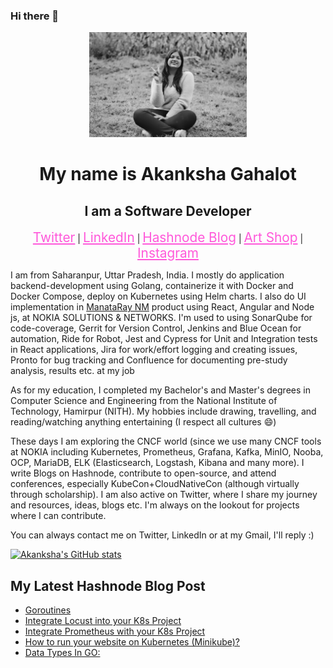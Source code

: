 ### Hi there 👋

<!--
**enraiha0307/enraiha0307** is a ✨ _special_ ✨ repository because its `README.md` (this file) appears on your GitHub profile.

<!-- ![11](https://user-images.githubusercontent.com/26249973/109674672-1ce84c80-7b9d-11eb-865b-7ccafa06e87f.png) -->
<div align="center">
<img src="./imgs/hero6000989kb.jpeg" style="width:50%;">

<h1>My name is Akanksha Gahalot</h1>
<h2> I am a Software Developer</h2>


<!-- <a href="https://enraiha0307.github.io/Akanksha-Gahalot/" style="color:#FF58DA; font-size:1.3rem;">Portfolio</a> | -->
<a href="https://twitter.com/AkankshaGahalot" style="color:#FF58DA; font-size:1.3rem;">Twitter</a> |
<a href="https://www.linkedin.com/in/akanksha-gahalot-0307/" style="color:#FF58DA; font-size:1.3rem;">LinkedIn</a> |
<a href="https://akku.hashnode.dev/" style="color:#FF58DA; font-size:1.3rem;">Hashnode Blog</a> |
<a href="https://www.redbubble.com/people/e-n-r-a-i-h-a/shop?asc=u" style="color:#FF58DA; font-size:1.3rem;">Art Shop</a> |
<a href="https://www.instagram.com/e_n_r_a_i_h_a/" style="color:#FF58DA; font-size:1.3rem;">Instagram</a>




<div align="left">

<p>I am from Saharanpur, Uttar Pradesh, India. I mostly do application backend-development using Golang, containerize it with Docker and Docker Compose, deploy on Kubernetes using Helm charts. I also do UI implementation in <span><a href="https://www.nokia.com/networks/mobile-networks/mantaray-nm/">ManataRay NM</a><span> product using React, Angular and Node js, at NOKIA SOLUTIONS & NETWORKS.
I'm used to using SonarQube for code-coverage, Gerrit for Version Control, Jenkins and Blue Ocean for automation, Ride for Robot, Jest and Cypress for Unit and Integration tests in React applications, Jira for work/effort logging and creating issues, Pronto for bug tracking and Confluence for documenting pre-study analysis, results etc. at my job</p>
  
<p>As for my education, I completed my Bachelor's and Master's degrees in Computer Science and Engineering from the National Institute of Technology, Hamirpur (NITH). My hobbies include drawing, travelling, and reading/watching anything entertaining (I respect all cultures 😄) </p>
  
<p>These days I am exploring the CNCF world (since we use many CNCF tools at NOKIA including Kubernetes, Prometheus, Grafana, Kafka, MinIO, Nooba, OCP, MariaDB, ELK (Elasticsearch, Logstash, Kibana and many more). I write Blogs on Hashnode, contribute to open-source, and attend conferences, especially KubeCon+CloudNativeCon (although virtually through scholarship). I am also active on Twitter, where I share my journey and resources, ideas, blogs etc. I'm always on the lookout for projects where I can contribute.<p>
  
<p>  You can always contact me on Twitter, LinkedIn or at my Gmail, I'll reply :)</p>
  </div>
</div>
<!-- <img align=left src="https://github-readme-stats.vercel.app/api?username=enraiha0307&show_icons=true&title_color=BCB6FF&bg_color=0D1117&text_color=F1F5F2&icon_color=BCB6FF" /> -->

[![Akanksha's GitHub stats](https://github-readme-stats.vercel.app/api?username=enraiha0307&show_icons=true&title_color=BCB6FF&bg_color=0D1117&text_color=F1F5F2&icon_color=BCB6FF)](https://github-readme-stats-eg6i.vercel.app)

## My Latest Hashnode Blog Post
<!-- HASHNODE:START -->
- [Goroutines](https://akku.hashnode.dev/goroutines)
- [Integrate Locust into your K8s Project](https://akku.hashnode.dev/integrate-locust-into-your-k8s-project)
- [Integrate Prometheus with your K8s Project](https://akku.hashnode.dev/integrate-prometheus-with-your-k8s-project)
- [How to run your website on Kubernetes &lpar;Minikube&rpar;?](https://akku.hashnode.dev/how-to-run-your-website-on-kubernetes-minikube)
- [Data Types In GO:](https://akku.hashnode.dev/data-types-in-go)
<!-- HASHNODE:END -->







